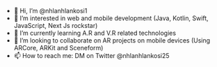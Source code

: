 - 👋 Hi, I’m @nhlanhlankosi1
- 👀 I’m interested in web and mobile development (Java, Kotlin, Swift, JavaScript, Next Js rockstar)
- 🌱 I’m currently learning A.R and V.R related technologies
- 💞️ I’m looking to collaborate on AR projects on mobile devices (Using ARCore, ARKit and Sceneform)
- 📫 How to reach me: DM on Twitter @nhlanhlankosi25

<!---
nhlanhlankosi1/nhlanhlankosi1 is a ✨ special ✨ repository because its `README.md` (this file) appears on your GitHub profile.
You can click the Preview link to take a look at your changes.
--->
